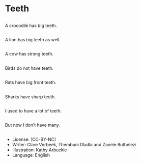 # Teeth

##
A crocodile has big
teeth.

##
A lion has big teeth as
well.

##
A cow has strong teeth.

##
Birds do not have teeth.

##
Rats have big front
teeth.

##
Sharks have sharp
teeth.

##
I used to have a lot of
teeth.

##
But now I don't have
many.

##
* License: [CC-BY-NC]
* Writer: Clare Verbeek, Thembani Dladla and Zanele Buthelezi
* Illustration: Kathy Arbuckle
* Language: English
